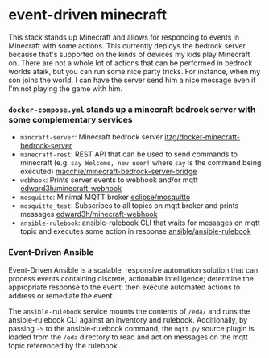 # event-driven minecraft

This stack stands up Minecraft and allows for responding to events in Minecraft with some actions. This currently deploys the bedrock server because that's supported on the kinds of devices my kids play Minecraft on. There are not a whole lot of actions that can be performed in bedrock worlds afaik, but you can run some nice party tricks. For instance, when my son joins the world, I can have the server send him a nice message even if I'm not playing the game with him.

### `docker-compose.yml` stands up a minecraft bedrock server with some complementary services
  - `mincraft-server`: Minecraft bedrock server  [itzg/docker-minecraft-bedrock-server](https://github.com/itzg/docker-minecraft-bedrock-server) 
  - `minecraft-rest`: REST API that can be used to send commands to minecraft (e.g. `say Welcome, new user!` where `say` is the command being executed) [macchie/minecraft-bedrock-server-bridge](https://github.com/macchie/minecraft-bedrock-server-bridge)
  - `webhook`: Prints server events to webhook and/or mqtt [edward3h/minecraft-webhook](https://github.com/edward3h/minecraft-webhook)
  - `mosquitto`: Minimal MQTT broker [eclipse/mosquitto](https://github.com/eclipse/mosquitto)
  - `mosquitto_test`: Subscribes to all topics on mqtt broker and prints messages [edward3h/minecraft-webhook](https://github.com/edward3h/docker-bds-integration-test/blob/029cd5f62241dc79d05d5fe5d584f7d246844385/docker-compose.yml#L71-L76)
  - `ansible-rulebook`: ansible-rulebook CLI that waits for messages on mqtt topic and executes some action in response [ansible/ansible-rulebook](https://github.com/ansible/ansible-rulebook)

### Event-Driven Ansible

Event-Driven Ansible is a scalable, responsive automation solution that can process events containing discrete, actionable intelligence; determine the appropriate response to the event; then execute automated actions to address or remediate the event.

The `ansible-rulebook` service mounts the contents of `/eda/` and runs the ansible-rulebook CLI against an inventory and rulebook. Additionally, by passing `-S` to the ansible-rulebook command, the `mqtt.py` source plugin is loaded from the `/eda` directory to read and act on messages on the mqtt topic referenced by the rulebook.
